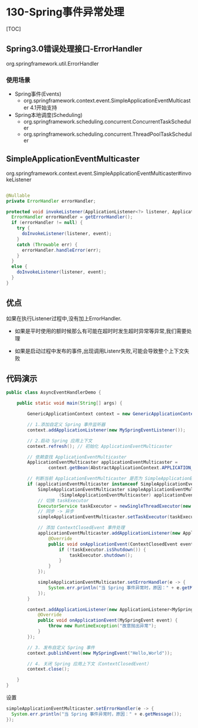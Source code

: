 # 130-Spring事件异常处理

[TOC]

## Spring3.0错误处理接口-ErrorHandler

org.springframework.util.ErrorHandler

### 使用场景

- Spring事件(Events)
  - org.springframework.context.event.SimpleApplicationEventMulticaster 4.1开始支持
- Spring本地调度(Scheduling)
  - org.springframework.scheduling.concurrent.ConcurrentTaskScheduler
  - org.springframework.scheduling.concurrent.ThreadPoolTaskScheduler

## SimpleApplicationEventMulticaster

org.springframework.context.event.SimpleApplicationEventMulticaster#invokeListener

```java

@Nullable
private ErrorHandler errorHandler;

protected void invokeListener(ApplicationListener<?> listener, ApplicationEvent event) {
  ErrorHandler errorHandler = getErrorHandler();
  if (errorHandler != null) {
    try {
      doInvokeListener(listener, event);
    }
    catch (Throwable err) {
      errorHandler.handleError(err);
    }
  }
  else {
    doInvokeListener(listener, event);
  }
}
```

## 优点

如果在执行Listener过程中,没有加上ErrorHandler.

- 如果是平时使用的额时候那么有可能在超时时发生超时异常等异常,我们需要处理

- 如果是启动过程中发布的事件,出现调用Listenr失败,可能会导致整个上下文失败


## 代码演示

```java
public class AsyncEventHandlerDemo {

    public static void main(String[] args) {

        GenericApplicationContext context = new GenericApplicationContext();

        // 1.添加自定义 Spring 事件监听器
        context.addApplicationListener(new MySpringEventListener());

        // 2.启动 Spring 应用上下文
        context.refresh(); // 初始化 ApplicationEventMulticaster

        // 依赖查找 ApplicationEventMulticaster
        ApplicationEventMulticaster applicationEventMulticaster =
                context.getBean(AbstractApplicationContext.APPLICATION_EVENT_MULTICASTER_BEAN_NAME, ApplicationEventMulticaster.class);

        // 判断当前 ApplicationEventMulticaster 是否为 SimpleApplicationEventMulticaster
        if (applicationEventMulticaster instanceof SimpleApplicationEventMulticaster) {
            SimpleApplicationEventMulticaster simpleApplicationEventMulticaster =
                    (SimpleApplicationEventMulticaster) applicationEventMulticaster;
            // 切换 taskExecutor
            ExecutorService taskExecutor = newSingleThreadExecutor(new CustomizableThreadFactory("my-spring-event-thread-pool"));
            // 同步 -> 异步
            simpleApplicationEventMulticaster.setTaskExecutor(taskExecutor);

            // 添加 ContextClosedEvent 事件处理
            applicationEventMulticaster.addApplicationListener(new ApplicationListener<ContextClosedEvent>() {
                @Override
                public void onApplicationEvent(ContextClosedEvent event) {
                    if (!taskExecutor.isShutdown()) {
                        taskExecutor.shutdown();
                    }
                }
            });

            simpleApplicationEventMulticaster.setErrorHandler(e -> {
                System.err.println("当 Spring 事件异常时，原因：" + e.getMessage());
            });
        }

        context.addApplicationListener(new ApplicationListener<MySpringEvent>() {
            @Override
            public void onApplicationEvent(MySpringEvent event) {
                throw new RuntimeException("故意抛出异常");
            }
        });

        // 3. 发布自定义 Spring 事件
        context.publishEvent(new MySpringEvent("Hello,World"));

        // 4. 关闭 Spring 应用上下文（ContextClosedEvent）
        context.close();

    }
}

```

设置

```java
simpleApplicationEventMulticaster.setErrorHandler(e -> {
  System.err.println("当 Spring 事件异常时，原因：" + e.getMessage());
});
```

